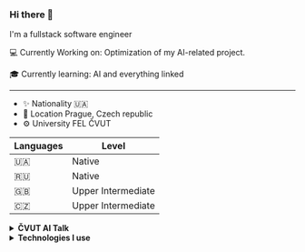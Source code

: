 ### Hi there 👋

I'm a fullstack software engineer

💻 Currently Working on: Optimization of my AI-related project.

🎓 Currently learning: AI and everything linked

___

- ✨ Nationality 🇺🇦
- 📌 Location Prague, Czech republic
- ⚙ University FEL ČVUT

| Languages | Level |
|--|--|
| 🇺🇦 | Native |
| 🇷🇺 | Native |
| 🇬🇧 | Upper Intermediate |
| 🇨🇿 | Upper Intermediate |

<details>
<summary><b>ČVUT AI Talk</b></summary>

ČVUT AI Talk is a regular meetup. Events consist of research presentation and public communication.
| ČVUT AI Talk | Links | Date |
|--|--|--|
| #1: Co je LLM, jaké vůbec existujou, ják je používat | [Poster](https://i.ibb.co/jyLttn6/1234567.png), [Prezentace](https://docs.google.com/presentation/d/1iV_r4OgYHQOt56Q2FtulrFdbVlvhVoQ_/edit?usp=sharing&ouid=112191343591369742786&rtpof=true&sd=true), [Novinky](https://docs.google.com/document/d/15EkQy-ChOwxrWzYU47DmTsKjD_hU7_48dV77ojjpD_k/edit?usp=sharing)| 6.10.2023 15:00 |
| #2: Decoder-only Transformer OpenAI GPT Fine-tuning (In progress)| [Prezentace](https://docs.google.com/presentation/d/1yBaBV_08I7exmR9DiXz1aJZOz53UkAJ7/edit?usp=sharing&ouid=112191343591369742786&rtpof=true&sd=true) | |
| Encoder-only Transformer Fine-tuning (In progress)| | |
| Decoder-only Transformer LLaMa Fine-tuning (In progress)| | |
| Special Meetup: AI philosophy (In progress)| | |
| Word Embedding (In progress)| | |


</details>


<details>
<summary><b>Technologies I use</b></summary>

| Main Technologies | Additional Technologies |
|--|--|
| ![Django](https://img.shields.io/badge/-Django-092E20?style=flat&logo=django&logoColor=white) | ![ASP.NET](https://img.shields.io/badge/-ASP.NET-512BD4?style=flat&logo=.net&logoColor=white) |
| ![Docker](https://img.shields.io/badge/-Docker-2496ED?style=flat&logo=docker&logoColor=white) | ![express.js](https://img.shields.io/badge/-Express.js-000000?style=flat&logo=express&logoColor=white) |
| ![graphql](https://img.shields.io/badge/-GraphQL-E10098?style=flat&logo=graphql&logoColor=white) | ![sys admin](https://img.shields.io/badge/-Sys%20Admin-000000?style=flat&logo=linux&logoColor=white) |
| ![nginx](https://img.shields.io/badge/-Nginx-009639?style=flat&logo=nginx&logoColor=white) | ![Redis](https://img.shields.io/badge/-Redis-DC382D?style=flat&logo=redis&logoColor=white) |
| ... | ... |

| Frontend Technologies | Additional Frontend Technologies |
|--|--|
| ![Vue.js](https://img.shields.io/badge/-Vue.js-4FC08D?style=flat&logo=vue.js&logoColor=white) | ![Angular](https://img.shields.io/badge/-Angular-DD0031?style=flat&logo=angular&logoColor=white) |
| ![React](https://img.shields.io/badge/-React-61DAFB?style=flat&logo=react&logoColor=white) | ![jQuery](https://img.shields.io/badge/-jQuery-0769AD?style=flat&logo=jquery&logoColor=white) |
| ... | ... |

| Other Technologies |
|--|
| ![Solidity](https://img.shields.io/badge/-Solidity-363636?style=flat&logo=solidity&logoColor=white) |
| ![Kotlin](https://img.shields.io/badge/-Kotlin-0095D5?style=flat&logo=kotlin&logoColor=white) |
| ![TypeScript](https://img.shields.io/badge/-TypeScript-3178C6?style=flat&logo=typescript&logoColor=white) |
| ![Java](https://img.shields.io/badge/-Java-007396?style=flat&logo=java&logoColor=white) |
| ![C#](https://img.shields.io/badge/-C%23-239120?style=flat&logo=c-sharp&logoColor=white) |
| ... |

</details>
